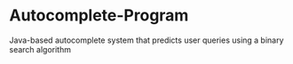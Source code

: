 # Autocomplete-Program
Java-based autocomplete system that predicts user queries using a binary search algorithm
